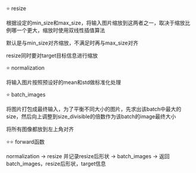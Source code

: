⭐ resize

根据设定的min_size和max_size，将输入图片缩放到这两者之一，取决于缩放比例哪一个更大，缩放时使用双线性插值算法

默认是与min_size对齐缩放，不满足时再与max_size对齐

resize同时要对target目标信息进行缩放

⭐ normalization

将输入图片按照预设好的mean和std做标准化处理

⭐ batch_images

将图片打包成最终输入，为了平衡不同大小的图片，先求出该batch中最大的size，然后向上调整到size_divisible的倍数作为该batch的image最终大小

将所有图像都放到左上角对齐

⭐⭐ forward函数

normalization → resize 并记录resize后形状 → batch_images → 返回batch_images，resize后形状，target信息
